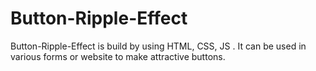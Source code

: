 # Button-Ripple-Effect
Button-Ripple-Effect is build by using HTML, CSS, JS . It can be used in various forms or website to make attractive buttons.
